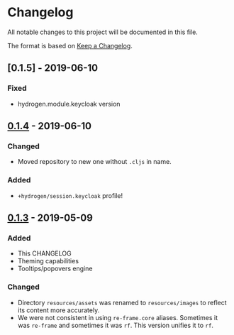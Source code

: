# Changelog
All notable changes to this project will be documented in this file.

The format is based on [Keep a Changelog](http://keepachangelog.com/en/1.0.0/).

## [0.1.5] - 2019-06-10

### Fixed
- hydrogen.module.keycloak version

## [0.1.4] - 2019-06-10

### Changed
- Moved repository to new one without `.cljs` in name.

### Added
- `+hydrogen/session.keycloak` profile!

## [0.1.3] - 2019-05-09

### Added
- This CHANGELOG
- Theming capabilities
- Tooltips/popovers engine

### Changed
- Directory `resources/assets` was renamed to `resources/images` to reflect its content more accurately.
- We were not consistent in using `re-frame.core` aliases.
Sometimes it was `re-frame` and sometimes it was `rf`.
This version unifies it to `rf`.
 
[0.1.4]: https://github.com/magnetcoop/hydrogen.duct-template/releases/tag/v0.1.5
[0.1.4]: https://github.com/magnetcoop/hydrogen.duct-template/releases/tag/v0.1.4
[0.1.3]: https://github.com/magnetcoop/hydrogen.cljs.duct-template/releases/tag/v0.1.3
